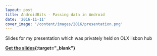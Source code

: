 ```yaml
---
layout: post
title: AndroidBits - Passing data in Android
date: '2016-11-11'
cover_image: '/content/images/2016/presentation.png'
---
```


Slides for my presentation which was privately held on OLX lisbon hub


**[Get the slides](https://docs.google.com/presentation/d/1GEsvJDsqZ-5VW6KGoNLU8GFHmDuH11PC8s_8VHqHIV8/edit?usp=sharing){:target="_blank"}**
